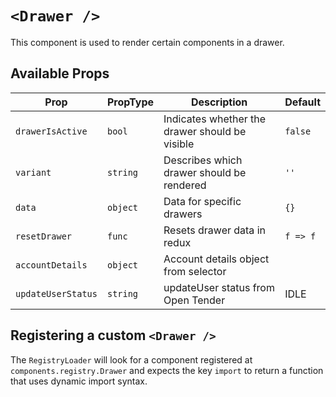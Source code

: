 # `<Drawer />`

This component is used to render certain components in a drawer.

## Available Props

| Prop               | PropType | Description                                    | Default  |
| ------------------ | -------- | ---------------------------------------------- | -------- |
| `drawerIsActive`   | `bool`   | Indicates whether the drawer should be visible | `false`  |
| `variant`          | `string` | Describes which drawer should be rendered      | `''`     |
| `data`             | `object` | Data for specific drawers                      | `{}`     |
| `resetDrawer`      | `func`   | Resets drawer data in redux                    | `f => f` |
| `accountDetails`   | `object` | Account details object from selector           |          |
| `updateUserStatus` | `string` | updateUser status from Open Tender             | IDLE     |

## Registering a custom `<Drawer />`

The `RegistryLoader` will look for a component registered at `components.registry.Drawer` and expects the key `import` to return a function that uses dynamic import syntax.
